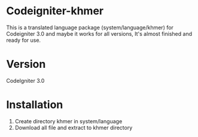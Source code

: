 Codeigniter-khmer
=================

This is a translated language package (system/language/khmer) for Codeigniter 3.0 and maybe it works for all versions, It's almost finished and ready for use. 

Version
=======
CodeIgniter 3.0

Installation
============

1. Create directory khmer in system/language
2. Download all file and extract to khmer directory
